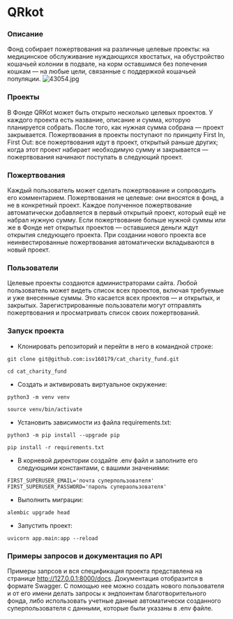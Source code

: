 # QRkot

### Описание

Фонд собирает пожертвования на различные целевые проекты:
на медицинское обслуживание нуждающихся хвостатых, на обустройство кошачьей колонии в подвале,
на корм оставшимся без попечения кошкам — на любые цели, связанные с поддержкой кошачьей популяции.
![43054.jpg](..%2F..%2F..%2F..%2FDownloads%2Fpeople-volunteering-and-donating-money%2F43054.jpg)

### Проекты

В Фонде QRKot может быть открыто несколько целевых проектов. У каждого проекта есть название, описание и сумма, которую
планируется собрать. После того, как нужная сумма собрана — проект закрывается.
Пожертвования в проекты поступают по принципу First In, First Out: все пожертвования идут в проект, открытый раньше
других; когда этот проект набирает необходимую сумму и закрывается — пожертвования начинают поступать в следующий
проект.

### Пожертвования

Каждый пользователь может сделать пожертвование и сопроводить его комментарием. Пожертвования не целевые: они вносятся в
фонд, а не в конкретный проект. Каждое полученное пожертвование автоматически добавляется в первый открытый проект,
который ещё не набрал нужную сумму. Если пожертвование больше нужной суммы или же в Фонде нет открытых проектов —
оставшиеся деньги ждут открытия следующего проекта. При создании нового проекта все неинвестированные пожертвования
автоматически вкладываются в новый проект.

### Пользователи

Целевые проекты создаются администраторами сайта.
Любой пользователь может видеть список всех проектов, включая требуемые и уже внесенные суммы. Это касается всех
проектов — и открытых, и закрытых.
Зарегистрированные пользователи могут отправлять пожертвования и просматривать список своих пожертвований.

### Запуск проекта

- Клонировать репозиторий и перейти в него в командной строке:

```
git clone git@github.com:isv160179/cat_charity_fund.git
```

```
cd cat_charity_fund
```

- Создать и активировать виртуальное окружение:

```
python3 -m venv venv
```

```
source venv/bin/activate
```

- Установить зависимости из файла requirements.txt:

```
python3 -m pip install --upgrade pip
```

```
pip install -r requirements.txt
```

- В корневой директории создайте .env файл и заполните его следующими константами, с вашими значениями:

```
FIRST_SUPERUSER_EMAIL='почта суперпользователя'
FIRST_SUPERUSER_PASSWORD='пароль супераользователя'
```

- Выполнить миграции:

```
alembic upgrade head
```

- Запустить проект:

```
uvicorn app.main:app --reload
```

### Примеры запросов и документация по API

Примеры запрсов и вся спецификация проекта представлена на странице http://127.0.0.1:8000/docs.
Документация отобразится в формате Swagger. С помощью нее можно создать нового пользователя и от его имени делать
запросы к эндпоинтам благотворительного фонда, либо использовать учетные данные автоматически созданного
суперпользователя с данными, которые были указаны в .env файле.